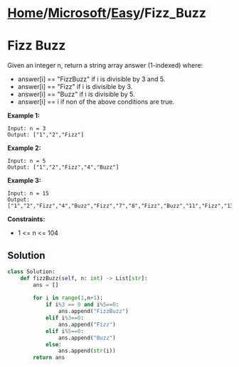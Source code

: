 # [Home](./../../..)/[Microsoft](./../..)/[Easy](./..)/Fizz_Buzz
<h1>Fizz Buzz</h1>

<p>
Given an integer n, return a string array answer (1-indexed) where:

- answer[i] == "FizzBuzz" if i is divisible by 3 and 5.
- answer[i] == "Fizz" if i is divisible by 3.
- answer[i] == "Buzz" if i is divisible by 5.
- answer[i] == i if non of the above conditions are true.

</p>

<b>Example 1:</b>

    Input: n = 3
    Output: ["1","2","Fizz"]
    
<b>Example 2:</b>

    Input: n = 5
    Output: ["1","2","Fizz","4","Buzz"]
    
<b>Example 3:</b>

    Input: n = 15
    Output: ["1","2","Fizz","4","Buzz","Fizz","7","8","Fizz","Buzz","11","Fizz","13","14","FizzBuzz"]

<b>Constraints:</b>

- 1 <= n <= 104

<h2>Solution</h2>

```python
class Solution:
    def fizzBuzz(self, n: int) -> List[str]:
        ans = []
        
        for i in range(1,n+1):
            if i%3 == 0 and i%5==0:
                ans.append("FizzBuzz")
            elif i%3==0:
                ans.append("Fizz")
            elif i%5==0:
                ans.append("Buzz")
            else:
                ans.append(str(i))
        return ans
```
